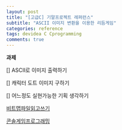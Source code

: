 ```yaml
---
layout: post
title: "[고급C] 기말프로젝트 레퍼런스"
subtitle: "ASCII 이미지 변환을 이용한 리듬게임"
categories: reference
tags: devidea C Cprogramming
comments: true
---
```




**과제**

[] ASCII로 이미지 출력하기

[] 캐릭터 도트 이미지 구하기

[] 어느정도 실현가능한 기획 생각하기



[비트맵파일읽고쓰기](https://m.blog.naver.com/liveforu/221935778106)

[콘솔게임프로그래밍](https://geundung.dev/14)

